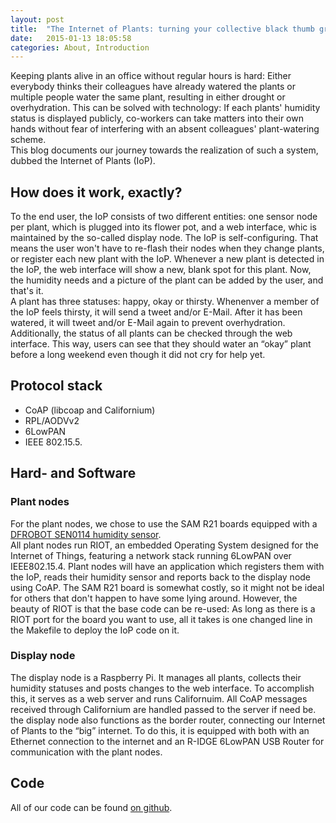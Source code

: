 ```yaml
---
layout: post
title:  "The Internet of Plants: turning your collective black thumb green"
date:   2015-01-13 18:05:58
categories: About, Introduction
---
```

Keeping plants alive in an office without regular hours is hard: Either everybody thinks their colleagues have already watered the plants or multiple people water the same plant, resulting in either drought or overhydration. This can be solved with technology: If each plants' humidity status is displayed publicly, co-workers can take matters into their own hands without fear of interfering with an absent colleagues' plant-watering scheme.  
This blog documents our journey towards the realization of such a system, dubbed the Internet of Plants (IoP).

## How does it work, exactly?
To the end user, the IoP consists of two different entities: one sensor node per plant, which is plugged into its flower pot, and a web interface, whic is maintained by the so-called display node. The IoP is self-configuring. That means the user won't have to re-flash their nodes when they change plants, or register each new plant with the IoP. Whenever a new plant is detected in the IoP, the web interface will show a new, blank spot for this plant. Now, the humidity needs and a picture of the plant can be added by the user, and that's it.   
A plant has three statuses: happy, okay or thirsty. Whenenver a member of the IoP feels thirsty, it will send a tweet and/or E-Mail. After it has been watered, it will tweet and/or E-Mail again to prevent overhydration. Additionally, the status of all plants can be checked through the web interface. This way, users can see that they should water an “okay” plant before a long weekend even though it did not cry for help yet.

## Protocol stack
- CoAP (libcoap and Californium)
- RPL/AODVv2 <!-- TODO: how do we do this if the display node doesnt RIOT? -->
- 6LowPAN
- IEEE 802.15.5.

## Hard- and Software
### Plant nodes
For the plant nodes, we chose to use the SAM R21 boards equipped with a [DFROBOT SEN0114 humidity sensor](http://www.dfrobot.com/index.php?route=product/product&product_id=599)<!--, because TODO-->.  
All plant nodes run RIOT, an embedded Operating System designed for the Internet of Things, featuring a network stack running 6LowPAN over IEEE802.15.4. Plant nodes will have an application which registers them with the IoP, reads their humidity sensor and reports back to the display node using CoAP.
The SAM R21 board is somewhat costly, so it might not be ideal for others that don't happen to have some lying around. However, the beauty of RIOT is that the base code can be re-used: As long as there is a RIOT port for the board you want to use, all it takes is one changed line in the Makefile to deploy the IoP code on it.

### Display node
The display node is a Raspberry Pi. It manages all plants, collects their humidity statuses and posts changes to the web interface. To accomplish this, it serves as a web server and runs Californuim. All CoAP messages received through Californium are handled passed to the server if need be.  
the display node also functions as the border router, connecting our Internet of Plants to the “big” internet. To do this, it is equipped with both with an Ethernet connection to the internet and an R-IDGE 6LowPAN USB Router for communication with the plant nodes.

## Code
All of our code can be found [on github](https://github.com/internet-of-plants). 